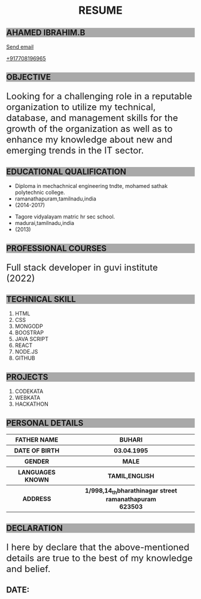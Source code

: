 <!DOCTYPE html>
<html lang="en">
<head>
    <meta charset="UTF-8">
    <meta http-equiv="X-UA-Compatible" content="IE=edge">
    <meta name="viewport" content="width=device-width, initial-scale=1.0">
    <title>my resume</title>
    <link rel="icon" type="img/png" href="icon8-favorite-100.png">
</head>
<style>
    
   </style>
<body>
    <link rel="stylesheet" href="style.css">
    <link src="demo.js">
        <h1 style = text-align:center;>RESUME</h1>
        <h2 style = background-color:darkgray>AHAMED IBRAHIM.B</h2>
        <p><a href="mailto:ahamedi786ibra@gmail.com">Send email</a></p>
        <p><a href="tel:+917708196965">+917708196965</a></p>
        <h2 style = background-color:darkgray>OBJECTIVE</h2>
        <p class="para" style = font-size:x-large>Looking for a challenging role in a reputable organization to utilize my technical, database, and management skills for the growth of the organization as well as to enhance my knowledge about new and emerging trends in the IT sector.</p>
        <h2 style = background-color:darkgray>EDUCATIONAL QUALIFICATION</h2>
        <div class="resume"></div>
        <ul class="a">
            <li>Diploma in mechachnical engineering tndte, mohamed sathak polytechnic college.</li>
            <li>ramanathapuram,tamilnadu,india</li>
            <li>(2014-2017)</li>
            </ul>
        <ul class="b">
            <li>Tagore vidyalayam matric hr sec school.</li>
            <li>madurai,tamilnadu,india</li>
            <li>(2013)</li>
        </ul>    
</div>  
<h2 style = background-color:darkgray>PROFESSIONAL COURSES</h2> 
<P  style = font-size:x-large>Full stack developer in guvi institute<br>(2022)</P>
<h2 style = background-color:darkgray>TECHNICAL SKILL</h2> 
<ol class="a">
    <li>HTML</li>
    <li>CSS</li>
    <li>MONGODP</li>
    <li>BOOSTRAP</li>
    <li>JAVA SCRIPT</li>
    <li>REACT</li>
    <li>NODE.JS</li>
    <li>GITHUB</li>
    </ol>
    <h2  style = background-color:darkgray>PROJECTS</h2>
    <ol class="b">
        <li>CODEKATA</li>
        <li>WEBKATA</li>
        <li>HACKATHON</li>
        </ol>
        <h2 style=background-color:darkgray>PERSONAL DETAILS</h2>
        <table>
            <tr>
              <th>FATHER NAME</th>
              <th>BUHARI</th>
            </tr>
            <tr>
              <th>DATE OF BIRTH</t>
              <th>03.04.1995</th>
            </tr>
            <tr>
                <th>GENDER</th>
                <th>MALE</th>
            </tr>
            <tr>
                <th>LANGUAGES KNOWN</th>
                <th>TAMIL,ENGLISH</th>
            </tr>
            <tr>
                <th>ADDRESS</th>
                <th>1/998,14<sub>th</sub>bharathinagar street ramanathapuram<br>623503</th>
            </tr>
          </table>
        <h2 style = background-color:darkgray>DECLARATION</h2>
        <P  style = font-size:x-large>I here by declare that the above-mentioned details are true to the best of my knowledge and belief.</P>
<h2 style = text-align:left;>DATE:</h2>
    </body>
</html>
